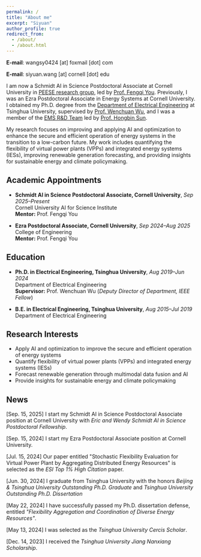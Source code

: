 ```yaml
---
permalink: /
title: "About me"
excerpt: "Siyuan"
author_profile: true
redirect_from: 
  - /about/
  - /about.html
---
```


**E-mail**: wangsy0424 [at] foxmail [dot] com

**E-mail**: siyuan.wang [at] cornell [dot] edu

I am now a Schmidt AI in Science Postdoctoral Associate at Cornell University in [PEESE research group](https://www.peese.org/), led by [Prof. Fengqi You](https://www.peese.org/professor/). Previously, I was an Ezra Postdoctoral Associate in Energy Systems at Cornell University. I obtained my Ph.D. degree from the [Department of Electrical Engineering](https://www.eea.tsinghua.edu.cn/en/index.htm) at Tsinghua University, supervised by [Prof. Wenchuan Wu](https://www.eea.tsinghua.edu.cn/en/faculties/wuwench.htm), and I was a member of the [EMS R&D Team](https://www.eea.tsinghua.edu.cn/en/info/1009/1780.htm) led by [Prof. Hongbin Sun](https://www.eea.tsinghua.edu.cn/en/faculties/shb.htm).

My research focuses on improving and applying AI and optimization to enhance the secure and efficient operation of energy systems in the transition to a low-carbon future. My work includes quantifying the flexibility of virtual power plants (VPPs) and integrated energy systems (IESs), improving renewable generation forecasting, and  providing insights for sustainable energy and climate policymaking.


## Academic Appointments

- **Schmidt AI in Science Postdoctoral Associate, Cornell University**, *Sep 2025–Present*  
  Cornell University AI for Science Institute  
  **Mentor:** Prof. Fengqi You  

- **Ezra Postdoctoral Associate, Cornell University**, *Sep 2024–Aug 2025*   
  College of Engineering  
  **Mentor:** Prof. Fengqi You  


## Education

- **Ph.D. in Electrical Engineering, Tsinghua University**, *Aug 2019–Jun 2024*  
  Department of Electrical Engineering  
  **Supervisor:** Prof. Wenchuan Wu (*Deputy Director of Department, IEEE Fellow*)  
 
- **B.E. in Electrical Engineering, Tsinghua University**, *Aug 2015–Jul 2019*  
  Department of Electrical Engineering  


## Research Interests

* Apply AI and optimization to improve the secure and efficient operation of energy systems
* Quantify flexibility of virtual power plants (VPPs) and integrated energy systems (IESs)
* Forecast renewable generation through multimodal data fusion and AI
* Provide insights for sustainable energy and climate policymaking


## News

[Sep. 15, 2025] I start my Schmidt AI in Science Postdoctoral Associate position at Cornell University with *Eric and Wendy Schmidt AI in Science Postdoctoral Fellowship*.

[Sep. 15, 2024] I start my Ezra Postdoctoral Associate position at Cornell University.

[Jul. 15, 2024] Our paper entitled "Stochastic Flexibility Evaluation for Virtual Power Plant by Aggregating Distributed Energy Resources" is selected as the *ESI Top 1% High Citation* paper.

[Jun. 30, 2024] I graduate from Tsinghua University with the honors *Beijing & Tsinghua University Outstanding Ph.D. Graduate* and *Tsinghua University Outstanding Ph.D. Dissertation*

[May 22, 2024] I have successfully passed my Ph.D. dissertation defense, entitled *"Flexibility Aggregation and Coordination of Diverse Energy Resources"*.

[May 13, 2024] I was selected as the *Tsinghua University Cercis Scholar*.

[Dec. 14, 2023] I received the *Tsinghua University Jiang Nanxiang Scholarship*.




